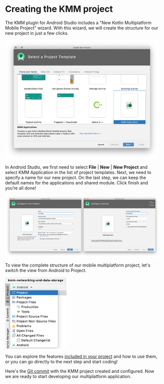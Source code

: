 # Creating the KMM project

The KMM plugin for Android Studio includes a "New Kotlin Multiplatform Mobile Project" wizard. With this wizard, we will create the structure for our new project in just a few clicks.

<img alt="KMM Plugin wizard" src="./assets/kmm-wizard.png" width="500">

In Android Studio, we first need to select **File** | **New** | **New Project** and select KMM Application in the list of project templates. Next, we need to specify a name for our new project. On the last step, we can keep the default names for the applications and shared module. Click finish and you’re all done!

![KMM Plugin wizard finish](./assets/kmm-wizard-finish.png)

To view the complete structure of our mobile multiplatform project, let's switch the view from Android to Project. 

<img alt="Project view" src="./assets/project-view.png" width="200">

You can explore the features [included in your project](https://helpserver.labs.jb.gg/help/kotlin-mobile/discover-kmm-project.html) and how to use them, or you can go directly to the next step and start coding!

Here's the [Git commit](https://github.com/kotlin-hands-on/kmm-networking-and-data-storage/commit/57964ab4f1243799dc84d3bbe2b97b8fd6ef8a14) with the KMM project created and configured. Now we are ready to start developing our multiplatform application.

